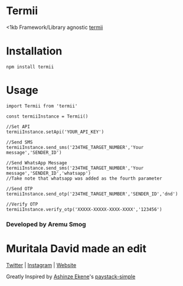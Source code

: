 # Termii
<1kb Framework/Library agnostic [termii](http://www.termii.com) 

# Installation

```
npm install termii
```

# Usage
```
import Termii from 'termii'

const termiiInstance = Termii()

//Set API
termiiInstance.setApi('YOUR_API_KEY')

//Send SMS
termiiInstance.send_sms('234THE_TARGET_NUMBER','Your message','SENDER_ID')

//Send WhatsApp Message
termiiInstance.send_sms('234THE_TARGET_NUMBER','Your message','SENDER_ID','whatsapp')
//Take note that whatsapp was added as the fourth parameter

//Send OTP
termiiInstance.send_otp('234THE_TARGET_NUMBER','SENDER_ID','dnd')

//Verify OTP
termiiInstance.verify_otp('XXXXX-XXXXX-XXXX-XXXX','123456')
```

### Developed by Aremu Smog
# Muritala David made an edit
[Twitter](https://twitter.com/aremu_smog) | [Instagram](https://instagram.com/aremu_smog) | [Website](http://aremu-smog.herokuapp.com)

Greatly Inspired by [Ashinze Ekene](https://twitter.com/ashinzekene)'s [paystack-simple](https://github.com/ashinzekene/paystack-simple)